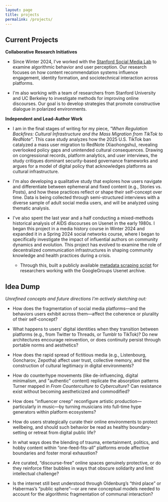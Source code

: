 ```yaml
---
layout: page
title: projects
permalink: /projects/
---
```


## Current Projects

**Collaborative Research Initiatives**

- Since Winter 2024, I’ve worked with the [Stanford Social Media Lab](https://sml.stanford.edu/) to examine algorithmic behavior and user perception. Our research focuses on how content recommendation systems influence engagement, identity formation, and sociotechnical interaction across platforms.

- I'm also working with a team of researchers from Stanford University and UC Berkeley to investigate methods for improving online discourses. Our goal is to develop strategies that promote constructive dialogue in polarized environments.

**Independent and Lead-Author Work**

- I am in the final stages of writing for my piece, *"When Regulation Backfires: Cultural Infrastructure and the Mass Migration from TikTok to RedNote"*. This case study analyzes how the 2025 U.S. TikTok ban catalyzed a mass user migration to RedNote (Xiaohongshu), revealing overlooked policy gaps and unintended cultural consequences. Drawing on congressional records, platform analytics, and user interviews, the study critiques dominant security-based governance frameworks and argues for a model of digital policy that acknowledges platforms as cultural infrastructure. 

-  I'm also developing a qualitative study that explores how users navigate and differentiate between ephemeral and fixed content (e.g., Stories vs. Posts), and how these practices reflect or shape their self-concept over time. Data is being collected through semi-structured interviews with a diverse sample of adult social media users, and will be analyzed using thematic analysis.  

- I've also spent the last year and a half conducting a mixed-methods historical analysis of AIDS discourses on Usenet in the early 1980s. I began this project in a media history course in Winter 2024 and expanded it in a Spring 2024 social networks course, where I began to specifically investigate the impact of influential authors on community dynamics and evolution. This project has evolved to examine the role of decentralized communication infrastructures in shaping community knowledge and health practices during a crisis. 
  - Through this, built a publicly available [metadata scraping script](https://github.com/evjohnston/usenetscraping_public) for researchers working with the GoogleGroups Usenet archive.


## Idea Dump

*Unrefined concepts and future directions I'm actively sketching out:*

- How does the fragmentation of social media platforms—and the behaviors users exhibit across them—affect the coherence or plurality of their self-concept?

- What happens to users’ digital identities when they transition between platforms (e.g., from Twitter to Threads, or Tumblr to TikTok)? Do new architectures encourage reinvention, or does continuity persist through portable norms and aesthetics?

- How does the rapid spread of fictitious media (e.g., Listenbourg, Goncharov, Zepotha) affect user trust, collective memory, and the construction of cultural legitimacy in digital environments?

- How do counterhype movements (like de-influencing, digital minimalism, and "authentic" content) replicate the absorption patterns Turner mapped in *From Counterculture to Cyberculture*? Can resistance exist without becoming aestheticized and commodified?

- How does "influencer creep" reconfigure artistic production—particularly in music—by turning musicians into full-time hype generators within platform ecosystems?

- How do users strategically curate their online environments to protect wellbeing, and should such behavior be read as healthy boundary-setting or retreat from digital public life?

- In what ways does the blending of trauma, entertainment, politics, and hobby content within “one-feed-fits-all” platforms erode affective boundaries and foster moral exhaustion?

- Are curated, “discourse-free” online spaces genuinely protective, or do they reinforce filter bubbles in ways that obscure solidarity and limit intellectual challenge?

- Is the internet still best understood through Oldenburg’s “third place” or Habermas’s “public sphere”—or are new conceptual models needed to account for the algorithmic fragmentation of communal interaction?
